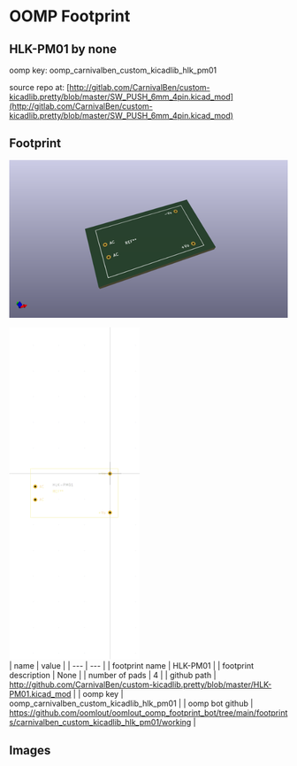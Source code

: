 # OOMP Footprint  
## HLK-PM01  by none  
  
oomp key: oomp_carnivalben_custom_kicadlib_hlk_pm01  
  
source repo at: [http://gitlab.com/CarnivalBen/custom-kicadlib.pretty/blob/master/SW_PUSH_6mm_4pin.kicad_mod](http://gitlab.com/CarnivalBen/custom-kicadlib.pretty/blob/master/SW_PUSH_6mm_4pin.kicad_mod)  
## Footprint  
  
[![working_kicad_pcb_3d.png](working_kicad_pcb_3d_600.png)](working_kicad_pcb_3d.png)  
  
[![working.png](working_600.png)](working.png)  
| name | value | 
| --- | --- | 
| footprint name | HLK-PM01 | 
| footprint description | None | 
| number of pads | 4 | 
| github path | http://github.com/CarnivalBen/custom-kicadlib.pretty/blob/master/HLK-PM01.kicad_mod | 
| oomp key | oomp_carnivalben_custom_kicadlib_hlk_pm01 | 
| oomp bot github | https://github.com/oomlout/oomlout_oomp_footprint_bot/tree/main/footprints/carnivalben_custom_kicadlib_hlk_pm01/working | 
## Images  
